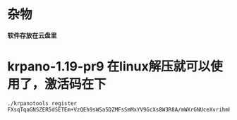 # 杂物

**软件存放在云盘里**
# krpano-1.19-pr9 在linux解压就可以使用了，激活码在下
```
./krpanotools register FXsqTqaGNSZER5dSETEm+VzQEh9sWSa5DZMFsSmMxYV9GcXs8W3R8A/mWXrGNUceXvrihmh28hfRF1ivrW0HMzEychPvNiD8B/4/ZzDaUE9Rh6Ig22aKJGDbja1/kYIqmc/VKfItRE2RTSOIbIroxOtsz626NIpxWksAAifwhpNwuPXqDQpz2sRUMBzoPqZktpkItoSenN2mKd8Klfx7pOuB6CIK3e1CDXgyndqOt2mWybLZcU/wfJVAecfxk15ghiqrzaDsbqrdABDowg==

```
